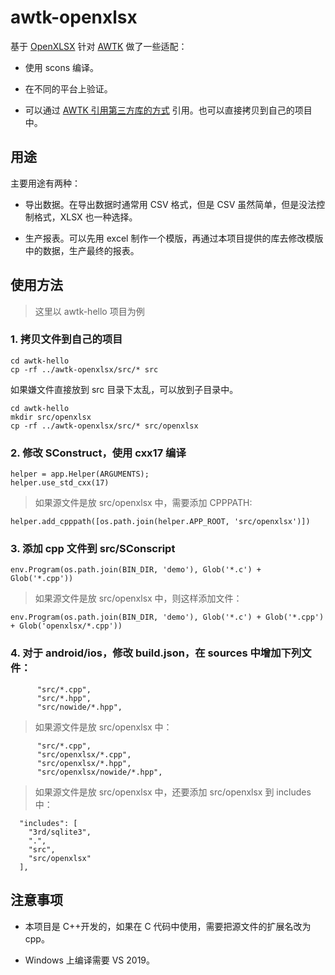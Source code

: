 # awtk-openxlsx

基于 [OpenXLSX](https://github.com/troldal/OpenXLSX) 针对 [AWTK](https://github.com/zlgopen/awtk) 做了一些适配：

* 使用 scons 编译。

* 在不同的平台上验证。

* 可以通过 [AWTK 引用第三方库的方式](https://github.com/zlgopen/awtk/blob/master/docs/how_to_use_3rd_libs.md) 引用。也可以直接拷贝到自己的项目中。

## 用途

主要用途有两种：

* 导出数据。在导出数据时通常用 CSV 格式，但是 CSV 虽然简单，但是没法控制格式，XLSX 也一种选择。

* 生产报表。可以先用 excel 制作一个模版，再通过本项目提供的库去修改模版中的数据，生产最终的报表。

## 使用方法

> 这里以 awtk-hello 项目为例

### 1. 拷贝文件到自己的项目

```
cd awtk-hello
cp -rf ../awtk-openxlsx/src/* src
```

如果嫌文件直接放到 src 目录下太乱，可以放到子目录中。

```
cd awtk-hello
mkdir src/openxlsx
cp -rf ../awtk-openxlsx/src/* src/openxlsx
```

### 2. 修改 SConstruct，使用 cxx17 编译

```
helper = app.Helper(ARGUMENTS);
helper.use_std_cxx(17)
```

> 如果源文件是放 src/openxlsx 中，需要添加 CPPPATH:

```
helper.add_cpppath([os.path.join(helper.APP_ROOT, 'src/openxlsx')])
```

### 3. 添加 cpp 文件到 src/SConscript

```
env.Program(os.path.join(BIN_DIR, 'demo'), Glob('*.c') + Glob('*.cpp'))
```

> 如果源文件是放 src/openxlsx 中，则这样添加文件：

```
env.Program(os.path.join(BIN_DIR, 'demo'), Glob('*.c') + Glob('*.cpp') + Glob('openxlsx/*.cpp'))
```

### 4. 对于 android/ios，修改 build.json，在 sources 中增加下列文件：

```
      "src/*.cpp",
      "src/*.hpp",
      "src/nowide/*.hpp",
```

> 如果源文件是放 src/openxlsx 中：

```
      "src/*.cpp",
      "src/openxlsx/*.cpp",
      "src/openxlsx/*.hpp",
      "src/openxlsx/nowide/*.hpp",
```

> 如果源文件是放 src/openxlsx 中，还要添加 src/openxlsx 到 includes 中：

```
  "includes": [
    "3rd/sqlite3",
    ".",
    "src",
    "src/openxlsx"
  ],
```

## 注意事项

* 本项目是 C++开发的，如果在 C 代码中使用，需要把源文件的扩展名改为 cpp。

* Windows 上编译需要 VS 2019。

